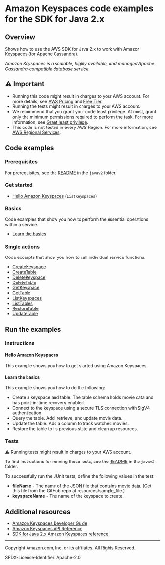 # Amazon Keyspaces code examples for the SDK for Java 2.x

## Overview

Shows how to use the AWS SDK for Java 2.x to work with Amazon Keyspaces (for Apache Cassandra).

<!--custom.overview.start-->
<!--custom.overview.end-->

_Amazon Keyspaces is a scalable, highly available, and managed Apache Cassandra-compatible database service._

## ⚠ Important

* Running this code might result in charges to your AWS account. For more details, see [AWS Pricing](https://aws.amazon.com/pricing/) and [Free Tier](https://aws.amazon.com/free/).
* Running the tests might result in charges to your AWS account.
* We recommend that you grant your code least privilege. At most, grant only the minimum permissions required to perform the task. For more information, see [Grant least privilege](https://docs.aws.amazon.com/IAM/latest/UserGuide/best-practices.html#grant-least-privilege).
* This code is not tested in every AWS Region. For more information, see [AWS Regional Services](https://aws.amazon.com/about-aws/global-infrastructure/regional-product-services).

<!--custom.important.start-->
<!--custom.important.end-->

## Code examples

### Prerequisites

For prerequisites, see the [README](../../README.md#Prerequisites) in the `javav2` folder.


<!--custom.prerequisites.start-->
<!--custom.prerequisites.end-->

### Get started

- [Hello Amazon Keyspaces](src/main/java/com/example/keyspace/HelloKeyspaces.java#L6) (`ListKeyspaces`)


### Basics

Code examples that show you how to perform the essential operations within a service.

- [Learn the basics](src/main/java/com/example/keyspace/ScenarioKeyspaces.java)


### Single actions

Code excerpts that show you how to call individual service functions.

- [CreateKeyspace](src/main/java/com/example/keyspace/ScenarioKeyspaces.java#L611)
- [CreateTable](src/main/java/com/example/keyspace/ScenarioKeyspaces.java#L505)
- [DeleteKeyspace](src/main/java/com/example/keyspace/ScenarioKeyspaces.java#L230)
- [DeleteTable](src/main/java/com/example/keyspace/ScenarioKeyspaces.java#L271)
- [GetKeyspace](src/main/java/com/example/keyspace/ScenarioKeyspaces.java#L593)
- [GetTable](src/main/java/com/example/keyspace/ScenarioKeyspaces.java#L469)
- [ListKeyspaces](src/main/java/com/example/keyspace/ScenarioKeyspaces.java#L574)
- [ListTables](src/main/java/com/example/keyspace/ScenarioKeyspaces.java#L449)
- [RestoreTable](src/main/java/com/example/keyspace/ScenarioKeyspaces.java#L322)
- [UpdateTable](src/main/java/com/example/keyspace/ScenarioKeyspaces.java#L369)


<!--custom.examples.start-->
<!--custom.examples.end-->

## Run the examples

### Instructions


<!--custom.instructions.start-->
<!--custom.instructions.end-->

#### Hello Amazon Keyspaces

This example shows you how to get started using Amazon Keyspaces.


#### Learn the basics

This example shows you how to do the following:

- Create a keyspace and table. The table schema holds movie data and has point-in-time recovery enabled.
- Connect to the keyspace using a secure TLS connection with SigV4 authentication.
- Query the table. Add, retrieve, and update movie data.
- Update the table. Add a column to track watched movies.
- Restore the table to its previous state and clean up resources.

<!--custom.basic_prereqs.keyspaces_Scenario_GetStartedKeyspaces.start-->
<!--custom.basic_prereqs.keyspaces_Scenario_GetStartedKeyspaces.end-->


<!--custom.basics.keyspaces_Scenario_GetStartedKeyspaces.start-->
<!--custom.basics.keyspaces_Scenario_GetStartedKeyspaces.end-->


### Tests

⚠ Running tests might result in charges to your AWS account.


To find instructions for running these tests, see the [README](../../README.md#Tests)
in the `javav2` folder.



<!--custom.tests.start-->

To successfully run the JUnit tests, define the following values in the test:

- **fileName** - The name of the JSON file that contains movie data. (Get this file from the GitHub repo at resources/sample_file.)
- **keyspaceName** - The name of the keyspace to create.
<!--custom.tests.end-->

## Additional resources

- [Amazon Keyspaces Developer Guide](https://docs.aws.amazon.com/keyspaces/latest/devguide/what-is-keyspaces.html)
- [Amazon Keyspaces API Reference](https://docs.aws.amazon.com/keyspaces/latest/APIReference/Welcome.html)
- [SDK for Java 2.x Amazon Keyspaces reference](https://sdk.amazonaws.com/java/api/latest/software/amazon/awssdk/services/keyspaces/package-summary.html)

<!--custom.resources.start-->
<!--custom.resources.end-->

---

Copyright Amazon.com, Inc. or its affiliates. All Rights Reserved.

SPDX-License-Identifier: Apache-2.0